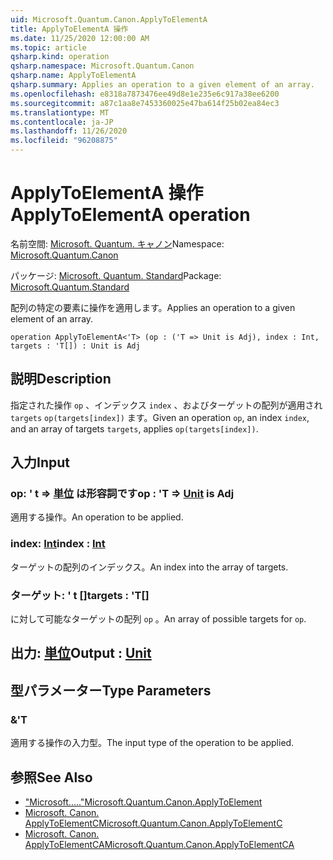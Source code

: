 ```yaml
---
uid: Microsoft.Quantum.Canon.ApplyToElementA
title: ApplyToElementA 操作
ms.date: 11/25/2020 12:00:00 AM
ms.topic: article
qsharp.kind: operation
qsharp.namespace: Microsoft.Quantum.Canon
qsharp.name: ApplyToElementA
qsharp.summary: Applies an operation to a given element of an array.
ms.openlocfilehash: e8318a7873476ee49d8e1e235e6c917a38ee6200
ms.sourcegitcommit: a87c1aa8e7453360025e47ba614f25b02ea84ec3
ms.translationtype: MT
ms.contentlocale: ja-JP
ms.lasthandoff: 11/26/2020
ms.locfileid: "96208875"
---
```

# <a name="applytoelementa-operation"></a><span data-ttu-id="3ad08-102">ApplyToElementA 操作</span><span class="sxs-lookup"><span data-stu-id="3ad08-102">ApplyToElementA operation</span></span>

<span data-ttu-id="3ad08-103">名前空間: [Microsoft. Quantum. キャノン](xref:Microsoft.Quantum.Canon)</span><span class="sxs-lookup"><span data-stu-id="3ad08-103">Namespace: [Microsoft.Quantum.Canon](xref:Microsoft.Quantum.Canon)</span></span>

<span data-ttu-id="3ad08-104">パッケージ: [Microsoft. Quantum. Standard](https://nuget.org/packages/Microsoft.Quantum.Standard)</span><span class="sxs-lookup"><span data-stu-id="3ad08-104">Package: [Microsoft.Quantum.Standard](https://nuget.org/packages/Microsoft.Quantum.Standard)</span></span>


<span data-ttu-id="3ad08-105">配列の特定の要素に操作を適用します。</span><span class="sxs-lookup"><span data-stu-id="3ad08-105">Applies an operation to a given element of an array.</span></span>

```qsharp
operation ApplyToElementA<'T> (op : ('T => Unit is Adj), index : Int, targets : 'T[]) : Unit is Adj
```


## <a name="description"></a><span data-ttu-id="3ad08-106">説明</span><span class="sxs-lookup"><span data-stu-id="3ad08-106">Description</span></span>

<span data-ttu-id="3ad08-107">指定された操作 `op` 、インデックス `index` 、およびターゲットの配列が適用され `targets` `op(targets[index])` ます。</span><span class="sxs-lookup"><span data-stu-id="3ad08-107">Given an operation `op`, an index `index`, and an array of targets `targets`, applies `op(targets[index])`.</span></span>

## <a name="input"></a><span data-ttu-id="3ad08-108">入力</span><span class="sxs-lookup"><span data-stu-id="3ad08-108">Input</span></span>

### <a name="op--t--unit--is-adj"></a><span data-ttu-id="3ad08-109">op: ' t => [単位](xref:microsoft.quantum.lang-ref.unit)  は形容詞です</span><span class="sxs-lookup"><span data-stu-id="3ad08-109">op : 'T => [Unit](xref:microsoft.quantum.lang-ref.unit)  is Adj</span></span>

<span data-ttu-id="3ad08-110">適用する操作。</span><span class="sxs-lookup"><span data-stu-id="3ad08-110">An operation to be applied.</span></span>


### <a name="index--int"></a><span data-ttu-id="3ad08-111">index: [Int](xref:microsoft.quantum.lang-ref.int)</span><span class="sxs-lookup"><span data-stu-id="3ad08-111">index : [Int](xref:microsoft.quantum.lang-ref.int)</span></span>

<span data-ttu-id="3ad08-112">ターゲットの配列のインデックス。</span><span class="sxs-lookup"><span data-stu-id="3ad08-112">An index into the array of targets.</span></span>


### <a name="targets--t"></a><span data-ttu-id="3ad08-113">ターゲット: ' t []</span><span class="sxs-lookup"><span data-stu-id="3ad08-113">targets : 'T[]</span></span>

<span data-ttu-id="3ad08-114">に対して可能なターゲットの配列 `op` 。</span><span class="sxs-lookup"><span data-stu-id="3ad08-114">An array of possible targets for `op`.</span></span>



## <a name="output--unit"></a><span data-ttu-id="3ad08-115">出力: [単位](xref:microsoft.quantum.lang-ref.unit)</span><span class="sxs-lookup"><span data-stu-id="3ad08-115">Output : [Unit](xref:microsoft.quantum.lang-ref.unit)</span></span>



## <a name="type-parameters"></a><span data-ttu-id="3ad08-116">型パラメーター</span><span class="sxs-lookup"><span data-stu-id="3ad08-116">Type Parameters</span></span>

### <a name="t"></a><span data-ttu-id="3ad08-117">&</span><span class="sxs-lookup"><span data-stu-id="3ad08-117">'T</span></span>

<span data-ttu-id="3ad08-118">適用する操作の入力型。</span><span class="sxs-lookup"><span data-stu-id="3ad08-118">The input type of the operation to be applied.</span></span>

## <a name="see-also"></a><span data-ttu-id="3ad08-119">参照</span><span class="sxs-lookup"><span data-stu-id="3ad08-119">See Also</span></span>

- [<span data-ttu-id="3ad08-120">"Microsoft....."</span><span class="sxs-lookup"><span data-stu-id="3ad08-120">Microsoft.Quantum.Canon.ApplyToElement</span></span>](xref:Microsoft.Quantum.Canon.ApplyToElement)
- [<span data-ttu-id="3ad08-121">Microsoft. Canon. ApplyToElementC</span><span class="sxs-lookup"><span data-stu-id="3ad08-121">Microsoft.Quantum.Canon.ApplyToElementC</span></span>](xref:Microsoft.Quantum.Canon.ApplyToElementC)
- [<span data-ttu-id="3ad08-122">Microsoft. Canon. ApplyToElementCA</span><span class="sxs-lookup"><span data-stu-id="3ad08-122">Microsoft.Quantum.Canon.ApplyToElementCA</span></span>](xref:Microsoft.Quantum.Canon.ApplyToElementCA)